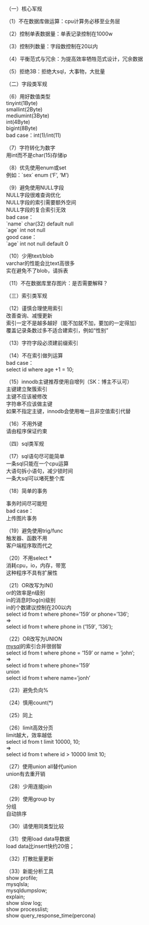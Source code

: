 （一）核心军规

  
（1）不在数据库做运算：cpu计算务必移至业务层

  
（2）控制单表数据量：单表记录控制在1000w

  
（3）控制列数量：字段数控制在20以内

  
（4）平衡范式与冗余：为提高效率牺牲范式设计，冗余数据

  
（5）拒绝3B：拒绝大sql，大事物，大批量

  


（二）字段类军规

  
（6）用好数值类型  
tinyint\(1Byte\)  
smallint\(2Byte\)  
mediumint\(3Byte\)  
int\(4Byte\)  
bigint\(8Byte\)  
bad case：int\(1\)/int\(11\)

  
（7）字符转化为数字  
用int而不是char\(15\)存储ip

  
（8）优先使用enum或set  
例如：\`sex\` enum \(‘F’, ‘M’\)

  
（9）避免使用NULL字段  
NULL字段很难查询优化  
NULL字段的索引需要额外空间  
NULL字段的复合索引无效  
bad case：  
\`name\` char\(32\) default null  
\`age\` int not null  
good case：  
\`age\` int not null default 0

  
（10）少用text/blob  
varchar的性能会比text高很多  
实在避免不了blob，请拆表

  
（11）不在数据库里存图片：是否需要解释？

  


  


（三）索引类军规

  
（12）谨慎合理使用索引  
改善查询、减慢更新  
索引一定不是越多越好（能不加就不加，要加的一定得加）  
覆盖记录条数过多不适合建索引，例如“性别”

  
（13）字符字段必须建前缀索引

  
（14）不在索引做列运算  
bad case：  
select id where age +1 = 10;

  
（15）innodb主键推荐使用自增列（SK：博主不认可）  
主键建立聚簇索引  
主键不应该被修改  
字符串不应该做主键  
如果不指定主键，innodb会使用唯一且非空值索引代替

  
（16）不用外键  
请由程序保证约束

  


  


（四）sql类军规

  
（17）sql语句尽可能简单  
一条sql只能在一个cpu运算  
大语句拆小语句，减少锁时间  
一条大sql可以堵死整个库

  
（18）简单的事务

事务时间尽可能短  
bad case：  
上传图片事务

  
（19）避免使用trig/func  
触发器、函数不用  
客户端程序取而代之

  
（20）不用select \*  
消耗cpu，io，内存，带宽  
这种程序不具有扩展性

  
（21）OR改写为IN\(\)  
or的效率是n级别  
in的消息时log\(n\)级别  
in的个数建议控制在200以内  
select id from t where phone=’159′ or phone=’136′;  
=&gt;  
select id from t where phone in \(’159′, ’136′\);

  
（22）OR改写为UNION  
[mysql](http://lib.csdn.net/base/mysql)的索引合并很弱智  
select id from t where phone = ’159′ or name = ‘john’;  
=&gt;  
select id from t where phone=’159′  
union  
select id from t where name=’jonh’

  
（23）避免负向%

  
（24）慎用count\(\*\)

  
（25）同上

  
（26）limit高效分页  
limit越大，效率越低  
select id from t limit 10000, 10;  
=&gt;  
select id from t where id &gt; 10000 limit 10;

  
（27）使用union all替代union  
union有去重开销

  
（28）少用连接join

  
（29）使用group by  
分组  
自动排序

  
（30）请使用同类型比较

  
（31）使用load data导数据  
load data比insert快约20倍；

  
（32）打散批量更新

  
（33）新能分析工具  
show profile;  
mysqlsla;  
mysqldumpslow;  
explain;  
show slow log;  
show processlist;  
show query\_response\_time\(percona\)

